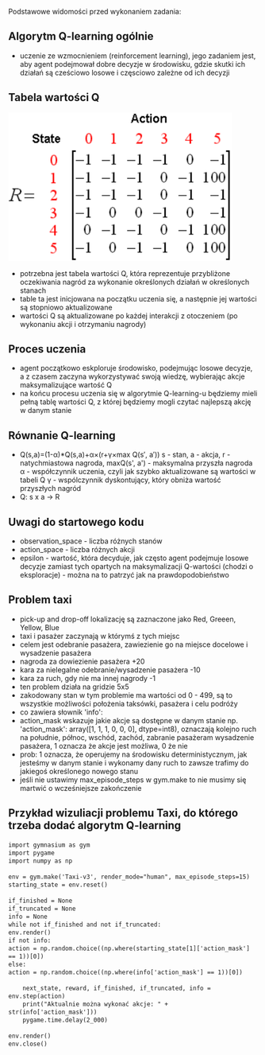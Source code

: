 Podstawowe widomości przed wykonaniem zadania:

## Algorytm Q-learning ogólnie

- uczenie ze wzmocnieniem (reinforcement learning), jego zadaniem jest, aby agent podejmował dobre decyzje w środowisku, gdzie skutki ich działań są cześciowo losowe i częsciowo zależne od ich decyzji

## Tabela wartości Q

![O_o](img/q_table.png)

- potrzebna jest tabela wartości Q, która reprezentuje przybliżone oczekiwania nagród za wykonanie określonych działań w określonych stanach
- table ta jest inicjowana na początku uczenia się, a następnie jej wartości są stopniowo aktualizowane
- wartości Q są aktualizowane po każdej interakcji z otoczeniem (po wykonaniu akcji i otrzymaniu nagrody)

## Proces uczenia

- agent początkowo eskploruje środowisko, podejmując losowe decyzje, a z czasem zaczyna wykorzystywać swoją wiedzę, wybierając akcje maksymalizujące wartość Q
- na końcu procesu uczenia się w algorytmie Q-learning-u będziemy mieli pełną tablę wartości Q, z której będziemy mogli czytać najlepszą akcję w danym stanie

## Równanie Q-learning

- Q(s,a)=(1-α)\*Q(s,a)+α×(r+γ×max Q(s′, a′))
  s - stan,
  a - akcja,
  r - natychmiastowa nagroda,
  maxQ(s', a') - maksymalna przyszła nagroda
  α - współczynnik uczenia, czyli jak szybko aktualizowane są wartości w tabeli Q
  γ - wspólczynnik dyskontujący, który obniża wartość przyszłych nagród
- Q: s x a -> R

## Uwagi do startowego kodu

- observation_space - liczba różnych stanów
- action_space - liczba różnych akcji
- epsilon - wartość, która decyduje, jak często agent podejmuje losowe decyzje zamiast tych opartych na maksymalizacji Q-wartości (chodzi o eksploracje) - można na to patrzyć jak na prawdopodobieństwo

## Problem taxi

- pick-up and drop-off lokalizację są zaznaczone jako Red, Greeen, Yellow, Blue
- taxi i pasażer zaczynają w którymś z tych miejsc
- celem jest odebranie pasażera, zawiezienie go na miejsce docelowe i wysadzenie pasażera
- nagroda za dowiezienie pasażera +20
- kara za nielegalne odebranie/wysadzenie pasażera -10
- kara za ruch, gdy nie ma innej nagrody -1
- ten problem działa na gridzie 5x5
- zakodowany stan w tym problemie ma wartości od 0 - 499, są to wszystkie możliwości położenia taksówki, pasażera i celu podróży
- co zawiera słownik 'info':
- action_mask wskazuje jakie akcje są dostępne w danym stanie np. 'action_mask': array([1, 1, 1, 0, 0, 0], dtype=int8), oznaczają kolejno ruch na południe, północ, wschód, zachód, zabranie pasażeram wysadzenie pasażera, 1 oznacza że akcje jest możliwa, 0 że nie
- prob: 1 oznacza, że operujemy na środowisku deterministycznym, jak jesteśmy w danym stanie i wykonamy dany ruch to zawsze trafimy do jakiegoś określonego nowego stanu
- jeśli nie ustawimy max_episode_steps w gym.make to nie musimy się martwić o wcześniejsze zakończenie

## Przykład wizuliacji problemu Taxi, do którego trzeba dodać algorytm Q-learning

```
import gymnasium as gym
import pygame
import numpy as np

env = gym.make('Taxi-v3', render_mode="human", max_episode_steps=15)
starting_state = env.reset()

if_finished = None
if_truncated = None
info = None
while not if_finished and not if_truncated:
env.render()
if not info:
action = np.random.choice((np.where(starting_state[1]['action_mask'] == 1))[0])
else:
action = np.random.choice((np.where(info['action_mask'] == 1))[0])

    next_state, reward, if_finished, if_truncated, info = env.step(action)
    print("Aktualnie można wykonać akcje: " + str(info['action_mask']))
    pygame.time.delay(2_000)

env.render()
env.close()
```
